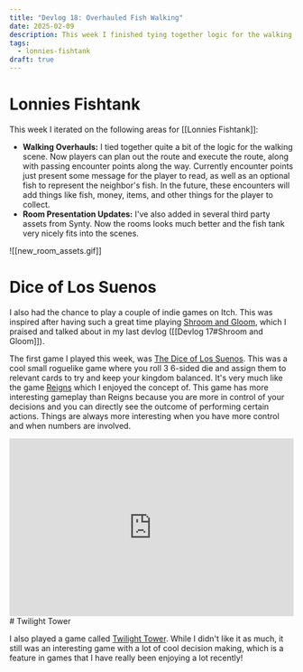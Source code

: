 ```yaml
---
title: "Devlog 18: Overhauled Fish Walking"
date: 2025-02-09
description: This week I finished tying together logic for the walking scene!
tags:
  - lonnies-fishtank
draft: true
---
```

# Lonnies Fishtank

This week I iterated on the following areas for [[Lonnies Fishtank]]:
- **Walking Overhauls:** I tied together quite a bit of the logic for the walking scene. Now players can plan out the route and execute the route, along with passing encounter points along the way. Currently encounter points just present some message for the player to read, as well as an optional fish to represent the neighbor's fish. In the future, these encounters will add things like fish, money, items, and other things for the player to collect.
- **Room Presentation Updates:** I've also added in several third party assets from Synty. Now the rooms looks much better and the fish tank very nicely fits into the scenes.

![[new_room_assets.gif]]

# Dice of Los Suenos

I also had the chance to play a couple of indie games on Itch. This was inspired after having such a great time playing [Shroom and Gloom](https://teamlazerbeam.itch.io/shroom-and-gloom), which I praised and talked about in my last devlog ([[Devlog 17#Shroom and Gloom]]).

The first game I played this week, was [The Dice of Los Suenos](https://zittacheng.itch.io/dice-of-los-suenos). This was a cool small roguelike game where you roll 3 6-sided die and assign them to relevant cards to try and keep your kingdom balanced. It's very much like the game [Reigns](https://store.steampowered.com/app/474750/Reigns/) which I enjoyed the concept of. This game has more interesting gameplay than Reigns because you are more in control of your decisions and you can directly see the outcome of performing certain actions. Things are always more interesting when you have more control and when numbers are involved.

<iframe width="100%" height="315" src="https://www.youtube.com/embed/Iy9RQrm66pg?si=xLvCL8T-JFA-fjIs" title="YouTube video player" frameborder="0" allow="accelerometer; autoplay; clipboard-write; encrypted-media; gyroscope; picture-in-picture; web-share" referrerpolicy="strict-origin-when-cross-origin" allowfullscreen></iframe>
# Twilight Tower

I also played a game called [Twilight Tower](https://boz-float.itch.io/twilight-tower). While I didn't like it as much, it still was an interesting game with a lot of cool decision making, which is a feature in games that I have really been enjoying a lot recently!
